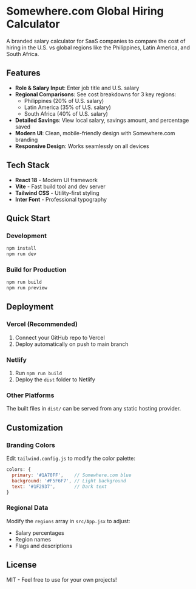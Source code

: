 # Somewhere.com Global Hiring Calculator

A branded salary calculator for SaaS companies to compare the cost of hiring in the U.S. vs global regions like the Philippines, Latin America, and South Africa.

## Features

- **Role & Salary Input**: Enter job title and U.S. salary
- **Regional Comparisons**: See cost breakdowns for 3 key regions:
  - Philippines (20% of U.S. salary)
  - Latin America (35% of U.S. salary)  
  - South Africa (40% of U.S. salary)
- **Detailed Savings**: View local salary, savings amount, and percentage saved
- **Modern UI**: Clean, mobile-friendly design with Somewhere.com branding
- **Responsive Design**: Works seamlessly on all devices

## Tech Stack

- **React 18** - Modern UI framework
- **Vite** - Fast build tool and dev server
- **Tailwind CSS** - Utility-first styling
- **Inter Font** - Professional typography

## Quick Start

### Development
```bash
npm install
npm run dev
```

### Build for Production
```bash
npm run build
npm run preview
```

## Deployment

### Vercel (Recommended)
1. Connect your GitHub repo to Vercel
2. Deploy automatically on push to main branch

### Netlify
1. Run `npm run build`
2. Deploy the `dist` folder to Netlify

### Other Platforms
The built files in `dist/` can be served from any static hosting provider.

## Customization

### Branding Colors
Edit `tailwind.config.js` to modify the color palette:
```js
colors: {
  primary: '#1A70FF',    // Somewhere.com blue
  background: '#F5F6F7', // Light background
  text: '#1F2937',       // Dark text
}
```

### Regional Data
Modify the `regions` array in `src/App.jsx` to adjust:
- Salary percentages
- Region names
- Flags and descriptions

## License

MIT - Feel free to use for your own projects!